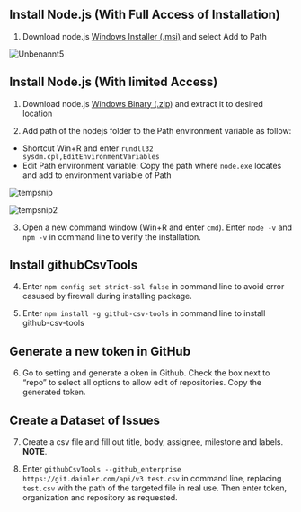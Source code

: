 ## Install Node.js (With Full Access of Installation)
1. Download node.js [Windows Installer (.msi)](https://nodejs.org/en/download/) and select Add to Path

![Unbenannt5](https://user-images.githubusercontent.com/74153282/159438381-3915af8d-c197-4e96-91a6-697a6bd74811.png)

## Install Node.js (With limited Access)
1. Download node.js [Windows Binary (.zip)](https://nodejs.org/en/download/) and extract it to desired location

2. Add path of the nodejs folder to the Path environment variable as follow:
  - Shortcut Win+R and enter `rundll32 sysdm.cpl,EditEnvironmentVariables`
  - Edit Path environment variable: Copy the path where `node.exe` locates and add to environment variable of Path
 
![tempsnip](https://user-images.githubusercontent.com/74153282/150343343-2e7e830a-ebea-4f78-9275-cfc743fc2da7.png)
 
![tempsnip2](https://user-images.githubusercontent.com/74153282/150344410-b7f051fe-d423-489e-a61d-1e0ca9f3e87b.png)

3. Open a new command window (Win+R and enter `cmd`). Enter `node -v` and `npm -v` in command line to verify the installation. 

## Install githubCsvTools

4. Enter `npm config set strict-ssl false` in command line to avoid error casused by firewall during installing package. 

5. Enter `npm install -g github-csv-tools` in command line to install github-csv-tools

## Generate a new token in GitHub

6. Go to setting and generate a oken in Github. Check the box next to “repo” to select all options to allow edit of repositories. Copy the generated token.

## Create a Dataset of Issues

7. Create a csv file and fill out title, body, assignee, milestone and labels. 
**NOTE**.

8. Enter `githubCsvTools --github_enterprise https://git.daimler.com/api/v3 test.csv` in command line, replacing `test.csv` with the path of the targeted file in real use. Then enter token, organization and repository as requested.

